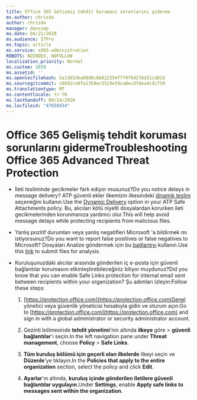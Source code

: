 ```yaml
---
title: Office 365 Gelişmiş tehdit koruması sorunlarını giderme
ms.author: chrisda
author: chrisda
manager: dansimp
ms.date: 04/21/2020
ms.audience: ITPro
ms.topic: article
ms.service: o365-administration
ROBOTS: NOINDEX, NOFOLLOW
localization_priority: Normal
ms.custom: 1039
ms.assetid: ''
ms.openlocfilehash: 5a13653ba08d8c6b822354ff70f6d276d31cd816
ms.sourcegitcommit: c6692ce0fa1358ec3529e59ca0ecdfdea4cdc759
ms.translationtype: MT
ms.contentlocale: tr-TR
ms.lasthandoff: 09/14/2020
ms.locfileid: "47658934"
---
```

# <a name="troubleshooting-office-365-advanced-threat-protection"></a><span data-ttu-id="7b643-102">Office 365 Gelişmiş tehdit koruması sorunlarını giderme</span><span class="sxs-lookup"><span data-stu-id="7b643-102">Troubleshooting Office 365 Advanced Threat Protection</span></span>

- <span data-ttu-id="7b643-103">İleti tesliminde gecikmeler fark ediyor musunuz?</span><span class="sxs-lookup"><span data-stu-id="7b643-103">Do you notice delays in message delivery?</span></span> <span data-ttu-id="7b643-104">ATP güvenli ekler ilkemizin ilkesindeki [dinamik teslim](https://docs.microsoft.com/microsoft-365/security/office-365-security/dynamic-delivery-and-previewing) seçeneğini kullanın.</span><span class="sxs-lookup"><span data-stu-id="7b643-104">Use the [Dynamic Delivery](https://docs.microsoft.com/microsoft-365/security/office-365-security/dynamic-delivery-and-previewing) option in your ATP Safe Attachments policy.</span></span> <span data-ttu-id="7b643-105">Bu, alıcıları kötü niyetli dosyalardan korurken ileti gecikmelerinden korunmanıza yardımcı olur.</span><span class="sxs-lookup"><span data-stu-id="7b643-105">This will help avoid message delays while protecting recipients from malicious files.</span></span>

- <span data-ttu-id="7b643-106">Yanlış pozitif durumları veya yanlış negatifleri Microsoft 'a bildirmek mı istiyorsunuz?</span><span class="sxs-lookup"><span data-stu-id="7b643-106">Do you want to report false positives or false negatives to Microsoft?</span></span> <span data-ttu-id="7b643-107">Dosyaları Analize göndermek için bu [bağlantıyı](https://www.microsoft.com/wdsi/filesubmission/) kullanın.</span><span class="sxs-lookup"><span data-stu-id="7b643-107">Use this [link](https://www.microsoft.com/wdsi/filesubmission/) to submit files for analysis.</span></span>

- <span data-ttu-id="7b643-108">Kuruluşunuzdaki alıcılar arasında gönderilen iç e-posta için güvenli bağlantılar korumasını etkinleştirebileceğiniz biliyor muydunuz?</span><span class="sxs-lookup"><span data-stu-id="7b643-108">Did you know that you can enable Safe Links protection for internal email sent between recipients within your organization?</span></span> <span data-ttu-id="7b643-109">Şu adımları izleyin:</span><span class="sxs-lookup"><span data-stu-id="7b643-109">Follow these steps:</span></span>

  1. <span data-ttu-id="7b643-110">[https://protection.office.com](https://protection.office.com)Genel yönetici veya güvenlik yöneticisi hesabıyla gidin ve oturum açın.</span><span class="sxs-lookup"><span data-stu-id="7b643-110">Go to [https://protection.office.com](https://protection.office.com) and sign in with a global administrator or security administrator account.</span></span>

  2. <span data-ttu-id="7b643-111">Gezinti bölmesinde **tehdit yönetimi**'nin altında **ilkeye** göre \> **güvenli bağlantılar**'ı seçin.</span><span class="sxs-lookup"><span data-stu-id="7b643-111">In the left navigation pane under **Threat management**, choose **Policy** \> **Safe Links**.</span></span>

  3. <span data-ttu-id="7b643-112">**Tüm kuruluş bölümü için geçerli olan ilkelerde** ilkeyi seçin ve **Düzenle**'ye tıklayın.</span><span class="sxs-lookup"><span data-stu-id="7b643-112">In the **Policies that apply to the entire organization** section, select the policy and click **Edit**.</span></span>

  4. <span data-ttu-id="7b643-113">**Ayarlar**'ın altında, **kuruluş içinde gönderilen Iletilere güvenli bağlantılar uygulayın**.</span><span class="sxs-lookup"><span data-stu-id="7b643-113">Under **Settings**, enable **Apply safe links to messages sent within the organization**.</span></span>
